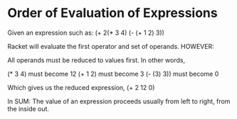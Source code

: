 # Order of Evaluation of Expressions
Given an expression such as:
(+ 2(* 3 4) (- (+ 1 2) 3))

Racket will evaluate the first operator and set of operands.
HOWEVER:

All operands must be reduced to values first. In other words,

(* 3 4) must become 12
(+ 1 2) must become 3
(- (3) 3)) must become 0

Which gives us the reduced expression,
(+ 2 12 0)

In SUM: The value of an expression proceeds usually from left to right, from the inside out.


